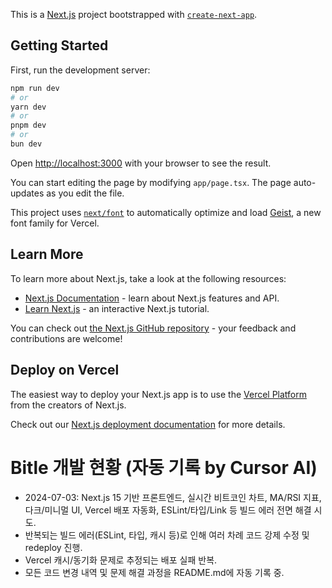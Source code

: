 This is a [Next.js](https://nextjs.org) project bootstrapped with [`create-next-app`](https://nextjs.org/docs/app/api-reference/cli/create-next-app).

## Getting Started

First, run the development server:

```bash
npm run dev
# or
yarn dev
# or
pnpm dev
# or
bun dev
```

Open [http://localhost:3000](http://localhost:3000) with your browser to see the result.

You can start editing the page by modifying `app/page.tsx`. The page auto-updates as you edit the file.

This project uses [`next/font`](https://nextjs.org/docs/app/building-your-application/optimizing/fonts) to automatically optimize and load [Geist](https://vercel.com/font), a new font family for Vercel.

## Learn More

To learn more about Next.js, take a look at the following resources:

- [Next.js Documentation](https://nextjs.org/docs) - learn about Next.js features and API.
- [Learn Next.js](https://nextjs.org/learn) - an interactive Next.js tutorial.

You can check out [the Next.js GitHub repository](https://github.com/vercel/next.js) - your feedback and contributions are welcome!

## Deploy on Vercel

The easiest way to deploy your Next.js app is to use the [Vercel Platform](https://vercel.com/new?utm_medium=default-template&filter=next.js&utm_source=create-next-app&utm_campaign=create-next-app-readme) from the creators of Next.js.

Check out our [Next.js deployment documentation](https://nextjs.org/docs/app/building-your-application/deploying) for more details.

# Bitle 개발 현황 (자동 기록 by Cursor AI)

- 2024-07-03: Next.js 15 기반 프론트엔드, 실시간 비트코인 차트, MA/RSI 지표, 다크/미니멀 UI, Vercel 배포 자동화, ESLint/타입/Link 등 빌드 에러 전면 해결 시도.
- 반복되는 빌드 에러(ESLint, 타입, 캐시 등)로 인해 여러 차례 코드 강제 수정 및 redeploy 진행.
- Vercel 캐시/동기화 문제로 추정되는 배포 실패 반복.
- 모든 코드 변경 내역 및 문제 해결 과정을 README.md에 자동 기록 중.

